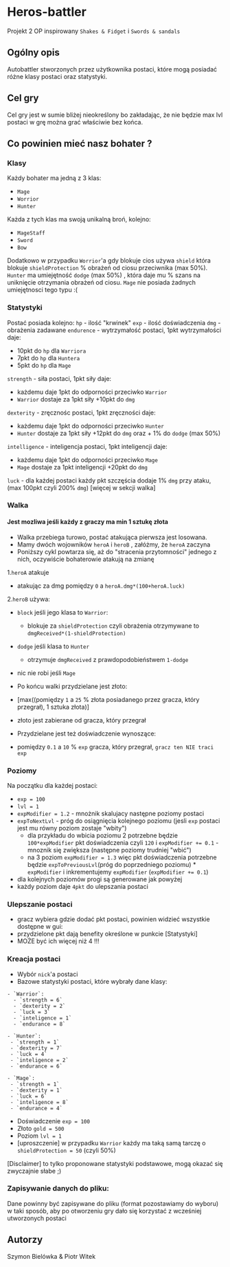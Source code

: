 # Heros-battler
Projekt 2 OP inspirowany `Shakes & Fidget` i `Swords & sandals`

## Ogólny opis
Autobattler stworzonych przez użytkownika postaci, które mogą posiadać różne klasy postaci oraz statystyki.

## Cel gry 
Cel gry jest w sumie bliżej nieokreślony bo zakładając, że nie będzie max lvl postaci w grę można grać właściwie bez końca.

## Co powinien mieć nasz bohater ?

### Klasy
Każdy bohater ma jedną z 3 klas:
- `Mage`
- `Worrior`
- `Hunter`

Każda z tych klas ma swoją unikalną broń, kolejno:
- `MageStaff`
- `Sword`
- `Bow`
 
Dodatkowo w przypadku `Worrior`'a gdy blokuje cios używa `shield` która blokuje `shieldProtection` % obrażeń od ciosu przeciwnika (max 50%).
`Hunter` ma umiejętność `dodge`  (max 50%) , która daje mu % szans na uniknięcie otrzymania obrażeń od ciosu.
`Mage` nie posiada żadnych umiejętnosci tego typu :(

### Statystyki

Postać posiada kolejno:
`hp` - ilość "krwinek"
`exp` - ilość doświadczenia
`dmg` - obrażenia zadawane
`endurence` - wytrzymałość postaci, 1pkt wytrzymałości daje:
  - 10pkt do `hp` dla `Warriora`
  - 7pkt do `hp` dla `Huntera`
  - 5pkt do `hp` dla `Mage`
 
 `strength` - siła postaci, 1pkt siły daje:
 - każdemu daje 1pkt do odporności przeciwko `Warrior`
 - `Warrior` dostaje za 1pkt siły +10pkt do `dmg`
 
 `dexterity` - zręcznośc postaci, 1pkt zręczności daje:
 - każdemu daje 1pkt do odporności przeciwko `Hunter`
 - `Hunter` dostaje za 1pkt siły +12pkt do `dmg` oraz + 1% do `dodge` (max 50%)
 
 `intelligence` - inteligencja postaci, 1pkt inteligencji daje:
  - każdemu daje 1pkt do odporności przeciwko `Mage`
 - `Mage` dostaje za 1pkt inteligencji +20pkt do `dmg`
 
 `luck` - dla każdej postaci każdy pkt szczęścia dodaje 1% `dmg` przy ataku, (max 100pkt czyli 200% `dmg`) [więcej w sekcji walka]
 
 ### Walka
 #### Jest mozliwa jeśli każdy z graczy ma min 1 sztukę złota
 - Walka przebiega turowo, postać atakująca pierwsza jest losowana.
 - Mamy dwóch wojowników `heroA` i `heroB` , załóżmy, że `heroA` zaczyna
 - Poniższy cykl powtarza się, aż do "stracenia przytomności" jednego z nich, oczywiście bohaterowie atakują na zmianę
 
  1.`heroA` atakuje 
   - atakując za dmg pomiędzy `0` a `heroA.dmg*(100+heroA.luck)` 
   
  2.`heroB` używa:
   - `block` jeśli jego klasa to `Warrior`:
     - blokuje za `shieldProtection` czyli obrażenia otrzymywane to `dmgReceived*(1-shieldProtection)`
   - `dodge` jeśli klasa to `Hunter`
     - otrzymuje `dmgReceived` z prawdopodobieństwem `1-dodge`
   -  nic nie robi jeśli `Mage`
  
  - Po końcu walki przydzielane jest złoto:
   - [max((pomiędzy `1` a `25` % złota posiadanego przez gracza, który przegrał), 1 sztuka złota)]
   - złoto jest zabierane od gracza, który przegrał
  
  - Przydzielane jest też doświadczenie wynoszące:
   - pomiędzy `0.1` a `10` % `exp` gracza, który przegrał, `gracz ten NIE traci exp`
  
  ### Poziomy
  Na początku dla każdej postaci:
  - `exp = 100` 
  - `lvl = 1` 
  - `expModifier = 1.2` - mnożnik skalujacy następne poziomy postaci
  - `expToNextLvl` - próg do osiągnięcia kolejnego poziomu (jesli `exp` postaci jest mu równy poziom zostaje "wbity")
    - dla przykładu do wbicia poziomu 2 potrzebne będzie `100*expModifier` pkt doświadczenia czyli `120` i `expModifier += 0.1` - mnoznik się zwiększa (następne poziomy trudniej "wbić")
    - na 3 poziom `expModifier = 1.3` więc pkt doświadczenia potrzebne będzie `expToPreviousLvl`(próg do poprzedniego poziomu) * `expModifier` i inkrementujemy `expModifier` (`expModifier += 0.1`)
  - dla kolejnych poziomów progi są generowane jak powyżej
  - każdy poziom daje `4pkt` do ulepszania postaci
  
  ### Ulepszanie postaci
  - gracz wybiera gdzie dodać pkt postaci, powinien widzieć wszystkie dostępne w gui:
   - przydzielone pkt dają benefity określone w punkcie [Statystyki]
   - MOŻE być ich więcej niż 4 !!!
  
  ### Kreacja postaci
   - Wybór `nick`'a postaci
   - Bazowe statystyki postaci, które wybrały dane klasy:
   
    - `Warrior`:
      - `strength = 6`
      - `dexterity = 2`
      - `luck = 3`
      - `inteligence = 1`
      - `endurance = 8`
     
    - `Hunter`:
     - `strength = 1`
     - `dexterity = 7`
     - `luck = 4`
     - `inteligence = 2`
     - `endurance = 6`
    
    - `Mage`:
     - `strength = 1`
     - `dexterity = 1`
     - `luck = 6`
     - `inteligence = 8`
     - `endurance = 4`
   
   - Doświadczenie `exp = 100`
   - Złoto `gold = 500`
   - Poziom `lvl = 1`
   - [uproszczenie] w przypadku `Warrior` każdy ma taką samą tarczę o `shieldProtection = 50` (czyli 50%)
   
   [Disclaimer] to tylko proponowane statystyki podstawowe, mogą okazać się zwyczajnie słabe ;)
   
   ### Zapisywanie danych do pliku:
   Dane powinny być zapisywane do pliku (format pozostawiamy do wyboru) w taki sposób, aby po otworzeniu gry dało się korzystać z wcześniej utworzonych postaci
   
 Autorzy
 -------
 Szymon Bielówka & Piotr Witek
 
 
 
 
